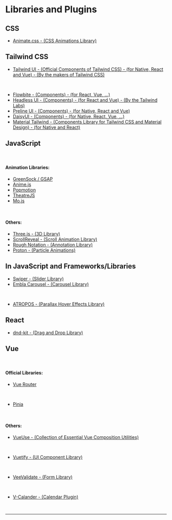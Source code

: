 # Libraries and Plugins

## CSS

- [Animate.css - (CSS Animations Library)](https://animate.style/)

## Tailwind CSS

- [Tailwind UI - (Official Components of Tailwind CSS) - (for Native, React and Vue) - (By the makers of Tailwind CSS)](https://tailwindui.com/)

<br>

- [Flowbite - (Components) - (for React, Vue, ...)](https://flowbite.com/)
- [Headless UI - (Components) - (for React and Vue) - (By the Tailwind Labs)](https://headlessui.com/)
- [Preline UI - (Components) - (for Native, React and Vue)](https://preline.co/index.html)
- [DaisyUI - (Components) - (for Native, React, Vue, ...)](https://daisyui.com/)
- [Material Tailwind - (Components Library for Tailwind CSS and Material Design) - (for Native and React)](https://www.material-tailwind.com/)

## JavaScript

<br>

#### Animation Libraries:

- [GreenSock / GSAP](https://greensock.com/)
- [Anime.js](https://animejs.com/)
- [Popmotion](https://popmotion.io/)
- [TheatreJS](https://theatrejs.com/)
- [Mo.js](https://mojs.github.io/)

<br>

#### Others:

- [Three.js - (3D Library)](https://threejs.org/)
- [ScrollReveal - (Scroll Animation Library)](https://scrollrevealjs.org/)
- [Rough Notation - (Annotation Library)](https://roughnotation.com/)
- [Proton - (Particle Animations)](https://drawcall.github.io/Proton/)

## In JavaScript and Frameworks/Libraries

- [Swiper - (Slider Library)](https://swiperjs.com/)
- [Embla Carousel - (Carousel Library)](https://www.embla-carousel.com/)

<br>

- [ATROPOS - (Parallax Hover Effects Library)](https://atroposjs.com/)

## React

- [dnd-kit - (Drag and Drop Library)](https://dndkit.com/)

## Vue

<br>

#### Official Libraries:

- [Vue Router](https://router.vuejs.org/)

<br>

- [Pinia](https://pinia.vuejs.org/)

<br>

#### Others:

- [VueUse - (Collection of Essential Vue Composition Utilities)](https://vueuse.org/)

<br>

- [Vuetify - (UI Component Library)](https://vuetifyjs.com/en/)

<br>

- [VeeValidate - (Form Library)](https://vee-validate.logaretm.com/v4/)

<br>

- [V-Calander - (Calendar Plugin)](https://vcalendar.io/)

<br>

---
